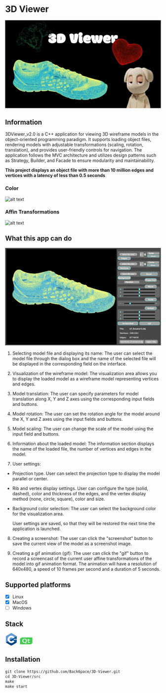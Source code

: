 # **3D Viewer**
![alt text](misc/preview.png)


## **Information**
3DViewer_v2.0 is a C++ application for viewing 3D wireframe models in the object-oriented programming paradigm. It supports loading object files, rendering models with adjustable transformations (scaling, rotation, translation), and provides user-friendly controls for navigation. The application follows the MVC architecture and utilizes design patterns such as Strategy, Builder, and Facade to ensure modularity and maintainability.

**This project displays an object file with more than 10 million edges and vertices with a latency of less than 0.5 seconds**

### **Color**
![alt text](misc/color.gif)


### **Affin Transformations**
![alt text](misc/affine.gif)

## **What this app can do**
![alt text](misc/1.png)

1. Selecting model file and displaying its name: The user can select the model file through the dialog box and the name of the selected file will be displayed in the corresponding field on the interface.

2. Visualization of the wireframe model: The visualization area allows you to display the loaded model as a wireframe model representing vertices and edges.

3. Model translation: The user can specify parameters for model translation along X, Y and Z axes using the corresponding input fields and buttons.

4. Model rotation: The user can set the rotation angle for the model around the X, Y and Z axes using the input fields and buttons.

5. Model scaling: The user can change the scale of the model using the input field and buttons.

6. Information about the loaded model: The information section displays the name of the loaded file, the number of vertices and edges in the model.

7. User settings:
 - Projection type. User can select the projection type to display the model parallel or center.

 - Rib and vertex display settings. User can configure the type (solid, dashed), color and thickness of the edges, and the vertex display method (none, circle, square), color and size.

 - Background color selection: The user can select the background color for the visualization area.
 
    User settings are saved, so that they will be restored the next time the application is launched.

8. Creating a screenshot: The user can click the "screenshot" button to save the current view of the model as a screenshot image.

9. Creating a gif animation (gif): The user can click the "gif" button to record a screencast of the current user affine transformations of the model into gif animation format. The animation will have a resolution of 640x480, a speed of 10 frames per second and a duration of 5 seconds.

## **Supported platforms**

- [x] Linux
- [x] MacOS
- [ ] Windows

## **Stack**

<div>
    <img src="https://github.com/devicons/devicon/blob/master/icons/cplusplus/cplusplus-original.svg" title="CPLUS" alt="CPLUS" width="40" height="40"/>&nbsp;
    <img src="https://github.com/devicons/devicon/blob/master/icons/qt/qt-original.svg" title="CPLUS" alt="CPLUS" width="40" height="30"/>&nbsp;
</div>

## **Installation**

```shell
git clone https://github.com/Back6pace/3D-Viewer.git
cd 3D-Viewer/src
make
make start
```

